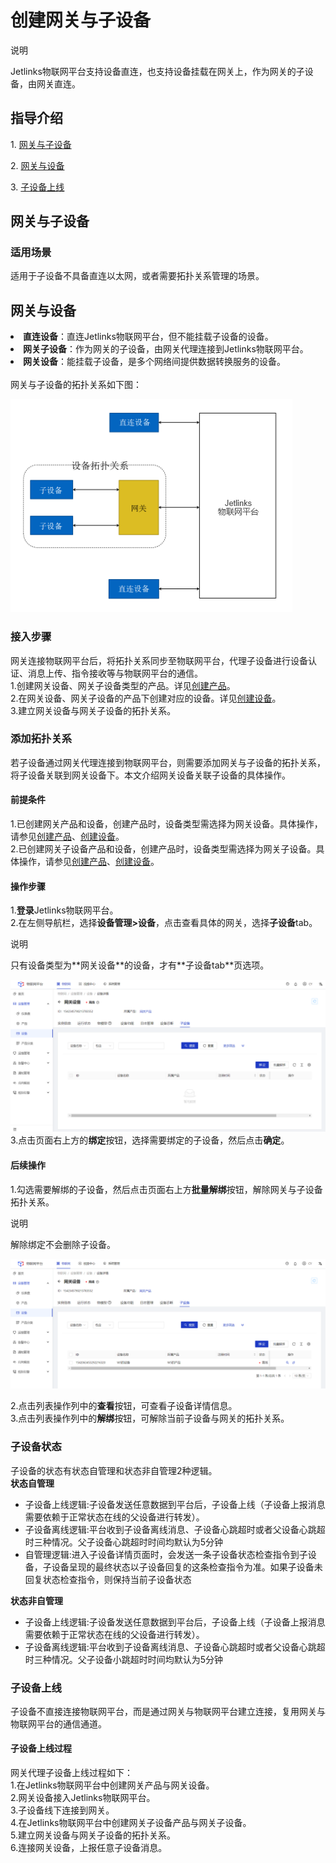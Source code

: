 # 创建网关与子设备

<div class='explanation primary'>
  <p class='explanation-title-warp'>
    <span class='iconfont icon-bangzhu explanation-icon'></span>
    <span class='explanation-title font-weight'>说明</span>
  </p>
Jetlinks物联网平台支持设备直连，也支持设备挂载在网关上，作为网关的子设备，由网关直连。
</div>

## 指导介绍

  <p>1. <a href="/Device_access/Create_gateways_and_sub_devices3.3.html#网关与子设备">网关与子设备</a></p>
  <p>2. <a href="/Device_access/Create_gateways_and_sub_devices3.3.html#网关与子设备">网关与设备</a></p>
  <p>3. <a href="/Device_access/Create_gateways_and_sub_devices3.3.html#子设备上线">子设备上线</a></p>

## 网关与子设备

### 适用场景
适用于子设备不具备直连以太网，或者需要拓扑关系管理的场景。

## 网关与设备
<li><span style='font-weight:600'>直连设备</span>：直连Jetlinks物联网平台，但不能挂载子设备的设备。
<li><span style='font-weight:600'>网关子设备</span>：作为网关的子设备，由网关代理连接到Jetlinks物联网平台。
<li><span style='font-weight:600'>网关设备</span>：能挂载子设备，是多个网络间提供数据转换服务的设备。</li><br />
网关与子设备的拓扑关系如下图：

![](./img/09.png)

### 接入步骤
网关连接物联网平台后，将拓扑关系同步至物联网平台，代理子设备进行设备认证、消息上传、指令接收等与物联网平台的通信。</br>
1.创建网关设备、网关子设备类型的产品。详见[创建产品](../Device_access/Create_product3.1.md)。</br>
2.在网关设备、网关子设备的产品下创建对应的设备。详见[创建设备](../Device_access/Create_Device3.2.md)。</br>
3.建立网关设备与网关子设备的拓扑关系。<br />


### 添加拓扑关系
若子设备通过网关代理连接到物联网平台，则需要添加网关与子设备的拓扑关系，将子设备关联到网关设备下。本文介绍网关设备关联子设备的具体操作。<br />

#### 前提条件
1.已创建网关产品和设备，创建产品时，设备类型需选择为网关设备。具体操作，请参见[创建产品](../Device_access/Create_product3.1.md)、[创建设备](../Device_access/Create_Device3.2.md)。</br>
2.已创建网关子设备产品和设备，创建产品时，设备类型需选择为网关子设备。具体操作，请参见[创建产品](../Device_access/Create_product3.1.md)、[创建设备](../Device_access/Create_Device3.2.md)。</br>

#### 操作步骤
1.**登录**Jetlinks物联网平台。</br>
2.在左侧导航栏，选择**设备管理>设备**，点击查看具体的网关，选择**子设备**tab。</br>
<div class='explanation primary'>
  <p class='explanation-title-warp'>
    <span class='iconfont icon-bangzhu explanation-icon'></span>
    <span class='explanation-title font-weight'>说明</span>
  </p>
  只有设备类型为**网关设备**的设备，才有**子设备tab**页选项。
</div>

![](./img/10.png)
3.点击页面右上方的**绑定**按钮，选择需要绑定的子设备，然后点击**确定**。</br>


#### 后续操作
1.勾选需要解绑的子设备，然后点击页面右上方**批量解绑**按钮，解除网关与子设备拓扑关系。</br>

<div class='explanation primary'>
  <p class='explanation-title-warp'>
    <span class='iconfont icon-bangzhu explanation-icon'></span>
    <span class='explanation-title font-weight'>说明</span>
  </p>
解除绑定不会删除子设备。
</div>


![](./img/11.png)

2.点击列表操作列中的**查看**按钮，可查看子设备详情信息。</br>
3.点击列表操作列中的**解绑**按钮，可解除当前子设备与网关的拓扑关系。</br>


### 子设备状态
子设备的状态有状态自管理和状态非自管理2种逻辑。</br>
**状态自管理**
+ 子设备上线逻辑:子设备发送任意数据到平台后，子设备上线（子设备上报消息需要依赖于正常状态在线的父设备进行转发）。
+ 子设备离线逻辑:平台收到子设备离线消息、子设备心跳超时或者父设备心跳超时三种情况。父子设备心跳超时时间均默认为5分钟
+ 自管理逻辑:进入子设备详情页面时，会发送一条子设备状态检查指令到子设备，子设备呈现的最终状态以子设备回复的这条检查指令为准。如果子设备未回复状态检查指令，则保持当前子设备状态

**状态非自管理**
+ 子设备上线逻辑:子设备发送任意数据到平台后，子设备上线（子设备上报消息需要依赖于正常状态在线的父设备进行转发）。
+ 子设备离线逻辑:平台收到子设备离线消息、子设备心跳超时或者父设备心跳超时三种情况。父子设备小跳超时时间均默认为5分钟

### 子设备上线

子设备不直接连接物联网平台，而是通过网关与物联网平台建立连接，复用网关与物联网平台的通信通道。

#### 子设备上线过程
网关代理子设备上线过程如下：</br>
1.在Jetlinks物联网平台中创建网关产品与网关设备。</br>
2.网关设备接入Jetlinks物联网平台。</br>
3.子设备线下连接到网关。</br>
4.在Jetlinks物联网平台中创建网关子设备产品与网关子设备。</br>
5.建立网关设备与网关子设备的拓扑关系。</br>
6.连接网关设备，上报任意子设备消息。</br>

